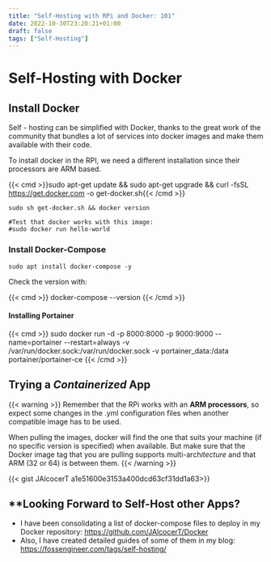 ```yaml
---
title: "Self-Hosting with RPi and Docker: 101"
date: 2022-10-30T23:20:21+01:00
draft: false
tags: ["Self-Hosting"]
---
```


# Self-Hosting with Docker

## Install Docker

Self - hosting can be simplified with Docker, thanks to the great work of the community that bundles a lot of services into docker images and make them available with their code.

To install docker in the RPI, we need a different installation since their processors are ARM based.

{{< cmd >}}sudo apt-get update && sudo apt-get upgrade && curl -fsSL https://get.docker.com -o get-docker.sh{{< /cmd >}}

```
sudo sh get-docker.sh && docker version

#Test that docker works with this image:
#sudo docker run hello-world
```

### Install Docker-Compose

```
sudo apt install docker-compose -y
```

Check the version with:

{{< cmd >}}
docker-compose --version
{{< /cmd >}}

#### Installing Portainer


{{< cmd >}}
sudo docker run -d -p 8000:8000 -p 9000:9000 --name=portainer --restart=always -v /var/run/docker.sock:/var/run/docker.sock -v portainer_data:/data portainer/portainer-ce
{{< /cmd >}}

## Trying a *Containerized* App

{{< warning >}}
Remember that the RPi works with an **ARM processors**, so expect some changes in the .yml configuration files when another compatible image has to be used.

When pulling the images, docker will find the one that suits your machine (if no specific version is specified) when available. But make sure that the Docker image tag that you are pulling supports multi-arch*itecture* and that ARM (32 or 64) is between them.
{{< /warning >}}

{{< gist JAlcocerT a1e51600e3153a400dcd63cf31dd1a63>}}


## **Looking Forward to Self-Host other Apps?

* I have been consolidating a list of docker-compose files to deploy in my Docker repository: <https://github.com/JAlcocerT/Docker>
* Also, I have created detailed guides of some of them in my blog: <https://fossengineer.com/tags/self-hosting/>
